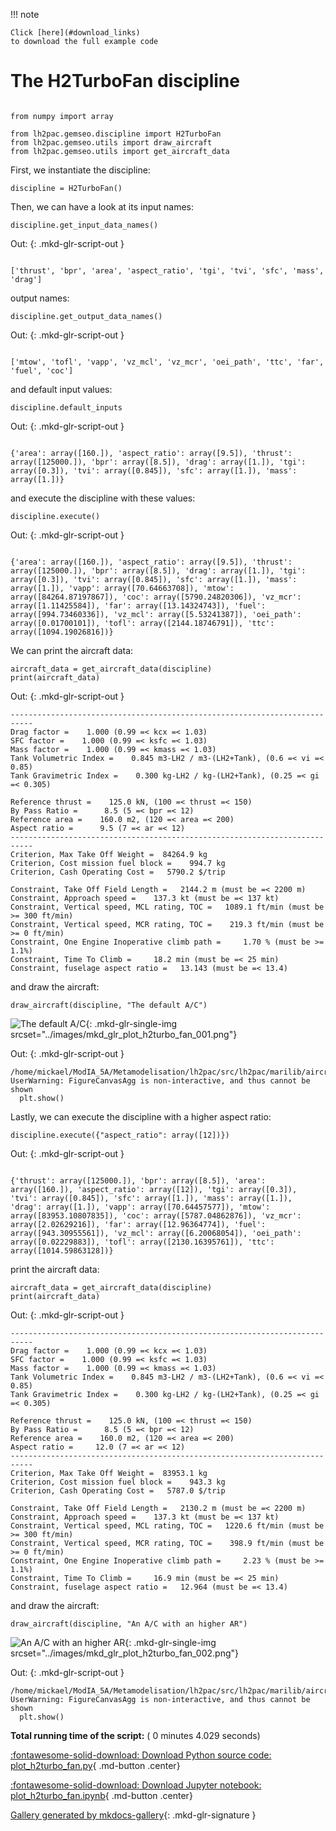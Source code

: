 
<!--
 DO NOT EDIT.
 THIS FILE WAS AUTOMATICALLY GENERATED BY mkdocs-gallery.
 TO MAKE CHANGES, EDIT THE SOURCE PYTHON FILE:
 "docs/scripts/examples/plot_h2turbo_fan.py"
 LINE NUMBERS ARE GIVEN BELOW.
-->

!!! note

    Click [here](#download_links)
    to download the full example code

# The H2TurboFan discipline

<!-- GENERATED FROM PYTHON SOURCE LINES 2-9 -->

```{.python }

from numpy import array

from lh2pac.gemseo.discipline import H2TurboFan
from lh2pac.gemseo.utils import draw_aircraft
from lh2pac.gemseo.utils import get_aircraft_data

```








<!-- GENERATED FROM PYTHON SOURCE LINES 10-11 -->

First, we instantiate the discipline:

<!-- GENERATED FROM PYTHON SOURCE LINES 11-13 -->

```{.python }
discipline = H2TurboFan()

```








<!-- GENERATED FROM PYTHON SOURCE LINES 14-16 -->

Then,
we can have a look at its input names:

<!-- GENERATED FROM PYTHON SOURCE LINES 16-18 -->

```{.python }
discipline.get_input_data_names()

```




Out:
{: .mkd-glr-script-out }

```{.shell .mkd-glr-script-out-disp }

['thrust', 'bpr', 'area', 'aspect_ratio', 'tgi', 'tvi', 'sfc', 'mass', 'drag']
```





<!-- GENERATED FROM PYTHON SOURCE LINES 19-20 -->

output names:

<!-- GENERATED FROM PYTHON SOURCE LINES 20-22 -->

```{.python }
discipline.get_output_data_names()

```




Out:
{: .mkd-glr-script-out }

```{.shell .mkd-glr-script-out-disp }

['mtow', 'tofl', 'vapp', 'vz_mcl', 'vz_mcr', 'oei_path', 'ttc', 'far', 'fuel', 'coc']
```





<!-- GENERATED FROM PYTHON SOURCE LINES 23-24 -->

and default input values:

<!-- GENERATED FROM PYTHON SOURCE LINES 24-26 -->

```{.python }
discipline.default_inputs

```




Out:
{: .mkd-glr-script-out }

```{.shell .mkd-glr-script-out-disp }

{'area': array([160.]), 'aspect_ratio': array([9.5]), 'thrust': array([125000.]), 'bpr': array([8.5]), 'drag': array([1.]), 'tgi': array([0.3]), 'tvi': array([0.845]), 'sfc': array([1.]), 'mass': array([1.])}
```





<!-- GENERATED FROM PYTHON SOURCE LINES 27-28 -->

and execute the discipline with these values:

<!-- GENERATED FROM PYTHON SOURCE LINES 28-30 -->

```{.python }
discipline.execute()

```




Out:
{: .mkd-glr-script-out }

```{.shell .mkd-glr-script-out-disp }

{'area': array([160.]), 'aspect_ratio': array([9.5]), 'thrust': array([125000.]), 'bpr': array([8.5]), 'drag': array([1.]), 'tgi': array([0.3]), 'tvi': array([0.845]), 'sfc': array([1.]), 'mass': array([1.]), 'vapp': array([70.64663708]), 'mtow': array([84264.87197867]), 'coc': array([5790.24820306]), 'vz_mcr': array([1.11425584]), 'far': array([13.14324743]), 'fuel': array([994.73460336]), 'vz_mcl': array([5.53241387]), 'oei_path': array([0.01700101]), 'tofl': array([2144.18746791]), 'ttc': array([1094.19026816])}
```





<!-- GENERATED FROM PYTHON SOURCE LINES 31-32 -->

We can print the aircraft data:

<!-- GENERATED FROM PYTHON SOURCE LINES 32-35 -->

```{.python }
aircraft_data = get_aircraft_data(discipline)
print(aircraft_data)

```




Out:
{: .mkd-glr-script-out }

```{.shell .mkd-glr-script-out-disp }
---------------------------------------------------------------------------
Drag factor =    1.000 (0.99 =< kcx =< 1.03)
SFC factor =    1.000 (0.99 =< ksfc =< 1.03)
Mass factor =    1.000 (0.99 =< kmass =< 1.03)
Tank Volumetric Index =    0.845 m3-LH2 / m3-(LH2+Tank), (0.6 =< vi =< 0.85)
Tank Gravimetric Index =    0.300 kg-LH2 / kg-(LH2+Tank), (0.25 =< gi =< 0.305)

Reference thrust =    125.0 kN, (100 =< thrust =< 150)
By Pass Ratio =      8.5 (5 =< bpr =< 12)
Reference area =    160.0 m2, (120 =< area =< 200)
Aspect ratio =      9.5 (7 =< ar =< 12)
---------------------------------------------------------------------------
Criterion, Max Take Off Weight =  84264.9 kg
Criterion, Cost mission fuel block =    994.7 kg
Criterion, Cash Operating Cost =   5790.2 $/trip

Constraint, Take Off Field Length =   2144.2 m (must be =< 2200 m)
Constraint, Approach speed =    137.3 kt (must be =< 137 kt)
Constraint, Vertical speed, MCL rating, TOC =   1089.1 ft/min (must be >= 300 ft/min)
Constraint, Vertical speed, MCR rating, TOC =    219.3 ft/min (must be >= 0 ft/min)
Constraint, One Engine Inoperative climb path =     1.70 % (must be >= 1.1%)
Constraint, Time To Climb =     18.2 min (must be =< 25 min)
Constraint, fuselage aspect ratio =   13.143 (must be =< 13.4)

```





<!-- GENERATED FROM PYTHON SOURCE LINES 36-37 -->

and draw the aircraft:

<!-- GENERATED FROM PYTHON SOURCE LINES 37-39 -->

```{.python }
draw_aircraft(discipline, "The default A/C")

```


![The default A/C](./images/mkd_glr_plot_h2turbo_fan_001.png){: .mkd-glr-single-img srcset="../images/mkd_glr_plot_h2turbo_fan_001.png"}

Out:
{: .mkd-glr-script-out }

```{.shell .mkd-glr-script-out-disp }
/home/mickael/ModIA_5A/Metamodelisation/lh2pac/src/lh2pac/marilib/aircraft/tool/drawing.py:287: UserWarning: FigureCanvasAgg is non-interactive, and thus cannot be shown
  plt.show()

```





<!-- GENERATED FROM PYTHON SOURCE LINES 40-42 -->

Lastly,
we can execute the discipline with a higher aspect ratio:

<!-- GENERATED FROM PYTHON SOURCE LINES 42-44 -->

```{.python }
discipline.execute({"aspect_ratio": array([12])})

```




Out:
{: .mkd-glr-script-out }

```{.shell .mkd-glr-script-out-disp }

{'thrust': array([125000.]), 'bpr': array([8.5]), 'area': array([160.]), 'aspect_ratio': array([12]), 'tgi': array([0.3]), 'tvi': array([0.845]), 'sfc': array([1.]), 'mass': array([1.]), 'drag': array([1.]), 'vapp': array([70.64457577]), 'mtow': array([83953.10807835]), 'coc': array([5787.04862876]), 'vz_mcr': array([2.02629216]), 'far': array([12.96364774]), 'fuel': array([943.30955561]), 'vz_mcl': array([6.20068054]), 'oei_path': array([0.02229883]), 'tofl': array([2130.16395761]), 'ttc': array([1014.59863128])}
```





<!-- GENERATED FROM PYTHON SOURCE LINES 45-46 -->

print the aircraft data:

<!-- GENERATED FROM PYTHON SOURCE LINES 46-49 -->

```{.python }
aircraft_data = get_aircraft_data(discipline)
print(aircraft_data)

```




Out:
{: .mkd-glr-script-out }

```{.shell .mkd-glr-script-out-disp }
---------------------------------------------------------------------------
Drag factor =    1.000 (0.99 =< kcx =< 1.03)
SFC factor =    1.000 (0.99 =< ksfc =< 1.03)
Mass factor =    1.000 (0.99 =< kmass =< 1.03)
Tank Volumetric Index =    0.845 m3-LH2 / m3-(LH2+Tank), (0.6 =< vi =< 0.85)
Tank Gravimetric Index =    0.300 kg-LH2 / kg-(LH2+Tank), (0.25 =< gi =< 0.305)

Reference thrust =    125.0 kN, (100 =< thrust =< 150)
By Pass Ratio =      8.5 (5 =< bpr =< 12)
Reference area =    160.0 m2, (120 =< area =< 200)
Aspect ratio =     12.0 (7 =< ar =< 12)
---------------------------------------------------------------------------
Criterion, Max Take Off Weight =  83953.1 kg
Criterion, Cost mission fuel block =    943.3 kg
Criterion, Cash Operating Cost =   5787.0 $/trip

Constraint, Take Off Field Length =   2130.2 m (must be =< 2200 m)
Constraint, Approach speed =    137.3 kt (must be =< 137 kt)
Constraint, Vertical speed, MCL rating, TOC =   1220.6 ft/min (must be >= 300 ft/min)
Constraint, Vertical speed, MCR rating, TOC =    398.9 ft/min (must be >= 0 ft/min)
Constraint, One Engine Inoperative climb path =     2.23 % (must be >= 1.1%)
Constraint, Time To Climb =     16.9 min (must be =< 25 min)
Constraint, fuselage aspect ratio =   12.964 (must be =< 13.4)

```





<!-- GENERATED FROM PYTHON SOURCE LINES 50-51 -->

and draw the aircraft:

<!-- GENERATED FROM PYTHON SOURCE LINES 51-52 -->

```{.python }
draw_aircraft(discipline, "An A/C with an higher AR")
```


![An A/C with an higher AR](./images/mkd_glr_plot_h2turbo_fan_002.png){: .mkd-glr-single-img srcset="../images/mkd_glr_plot_h2turbo_fan_002.png"}

Out:
{: .mkd-glr-script-out }

```{.shell .mkd-glr-script-out-disp }
/home/mickael/ModIA_5A/Metamodelisation/lh2pac/src/lh2pac/marilib/aircraft/tool/drawing.py:287: UserWarning: FigureCanvasAgg is non-interactive, and thus cannot be shown
  plt.show()

```






**Total running time of the script:** ( 0 minutes  4.029 seconds)

<div id="download_links"></div>



[:fontawesome-solid-download: Download Python source code: plot_h2turbo_fan.py](./plot_h2turbo_fan.py){ .md-button .center}

[:fontawesome-solid-download: Download Jupyter notebook: plot_h2turbo_fan.ipynb](./plot_h2turbo_fan.ipynb){ .md-button .center}


[Gallery generated by mkdocs-gallery](https://mkdocs-gallery.github.io){: .mkd-glr-signature }
